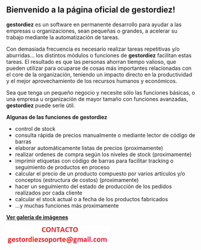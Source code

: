 ## Bienvenido a la página oficial de gestordiez!

**gestordiez** es un software en permanente desarrollo para ayudar a las empresas u organizaciones, sean pequeñas o grandes, a acelerar su trabajo mediante la automatización de tareas. 

Con demasiada frecuencia es necesario realizar tareas repetitivas y/o aburridas... los distintos módulos o funciones de **gestordiez** facilitan estas tareas. El resultado es que las personas ahorran tiempo valioso, que pueden utilizar para ocuparse de cosas más importantes relacionadas con el core de la organización, teniendo un impacto directo en la productividad y el mejor aprovechamiento de los recursos humanos y económicos. 

Sea que tenga un pequeño negocio y necesite sólo las funciones básicas, o una empresa u organización de mayor tamaño con funciones avanzadas, **gestordiez** puede serle útil.

**Algunas de las funciones de gestordiez**

- control de stock
- consulta rápida de precios manualmente o mediante lector de código de barras
- elaborar automáticamente listas de precios (proximamente)
- realizar ordenes de compra según los niveles de stock (proximamente)
- imprimir etiquetas con código de barras para facilitar tracking o seguimiento de productos en proceso
- calcular el precio de un producto compuesto por varios artículos y/o conceptos (estructura de costos) (proximamente)
- hacer un seguimiento del estado de producción de los pedidos realizados por cada cliente
- calcular el stock actual o a fecha de los productos fabricados
- ...y muchas funciones más proximamente

**[Ver galería de imágenes](gallery.md)**


![1](images/c.png)
